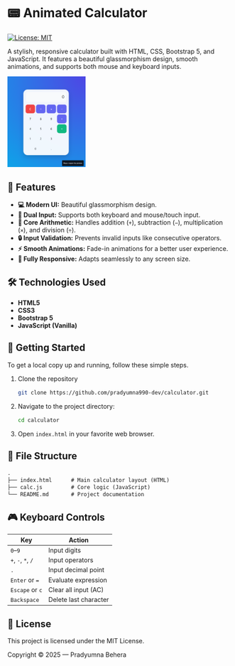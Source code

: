 # 📟 Animated Calculator

[![License: MIT](https://img.shields.io/badge/License-MIT-yellow.svg)](https://opensource.org/licenses/MIT)

A stylish, responsive calculator built with HTML, CSS, Bootstrap 5, and JavaScript. It features a beautiful glassmorphism design, smooth animations, and supports both mouse and keyboard inputs.

<img src="img/image.png" alt="calculator" width="35%">

## 🚀 Features

- **💻 Modern UI:** Beautiful glassmorphism design.
- **🎯 Dual Input:** Supports both keyboard and mouse/touch input.
- **🧠 Core Arithmetic:** Handles addition (`+`), subtraction (`−`), multiplication (`×`), and division (`÷`).
- **🔒 Input Validation:** Prevents invalid inputs like consecutive operators.
- **⚡ Smooth Animations:** Fade-in animations for a better user experience.
- **📱 Fully Responsive:** Adapts seamlessly to any screen size.

## 🛠️ Technologies Used

- **HTML5**
- **CSS3**
- **Bootstrap 5**
- **JavaScript (Vanilla)**

## 🏁 Getting Started

To get a local copy up and running, follow these simple steps.

1.  Clone the repository 
    ```sh
    git clone https://github.com/pradyumna990-dev/calculator.git
    ```
2.  Navigate to the project directory:
    ```sh
    cd calculator
    ```
3.  Open `index.html` in your favorite web browser.

## 📂 File Structure

```
.
├── index.html      # Main calculator layout (HTML)
├── calc.js         # Core logic (JavaScript)
└── README.md       # Project documentation
```

## 🎮 Keyboard Controls

| Key                | Action                |
| ------------------ | --------------------- |
| `0`–`9`            | Input digits          |
| `+`, `-`, `*`, `/` | Input operators       |
| `.`                | Input decimal point   |
| `Enter` or `=`     | Evaluate expression   |
| `Escape` or `c`    | Clear all input (AC)  |
| `Backspace`        | Delete last character |

## 📄 License

This project is licensed under the MIT License.

Copyright © 2025 — Pradyumna Behera
